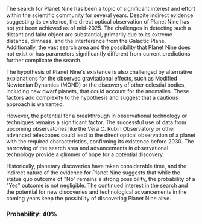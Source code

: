 The search for Planet Nine has been a topic of significant interest and effort within the scientific community for several years. Despite indirect evidence suggesting its existence, the direct optical observation of Planet Nine has not yet been achieved as of mid-2025. The challenges in detecting such a distant and faint object are substantial, primarily due to its extreme distance, dimness, and the interference from the Galactic Plane. Additionally, the vast search area and the possibility that Planet Nine does not exist or has parameters significantly different from current predictions further complicate the search.

The hypothesis of Planet Nine's existence is also challenged by alternative explanations for the observed gravitational effects, such as Modified Newtonian Dynamics (MOND) or the discovery of other celestial bodies, including new dwarf planets, that could account for the anomalies. These factors add complexity to the hypothesis and suggest that a cautious approach is warranted.

However, the potential for a breakthrough in observational technology or techniques remains a significant factor. The successful use of data from upcoming observatories like the Vera C. Rubin Observatory or other advanced telescopes could lead to the direct optical observation of a planet with the required characteristics, confirming its existence before 2030. The narrowing of the search area and advancements in observational technology provide a glimmer of hope for a potential discovery.

Historically, planetary discoveries have taken considerable time, and the indirect nature of the evidence for Planet Nine suggests that while the status quo outcome of "No" remains a strong possibility, the probability of a "Yes" outcome is not negligible. The continued interest in the search and the potential for new discoveries and technological advancements in the coming years keep the possibility of discovering Planet Nine alive.

### Probability: 40%